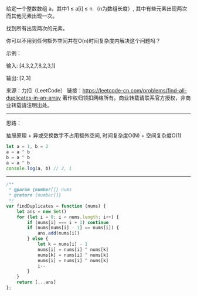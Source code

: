 给定一个整数数组 a，其中1 ≤ a[i] ≤ n （n为数组长度）, 其中有些元素出现两次而其他元素出现一次。

找到所有出现两次的元素。

你可以不用到任何额外空间并在O(n)时间复杂度内解决这个问题吗？

示例：

输入:
[4,3,2,7,8,2,3,1]

输出:
[2,3]

来源：力扣（LeetCode）
链接：https://leetcode-cn.com/problems/find-all-duplicates-in-an-array
著作权归领扣网络所有。商业转载请联系官方授权，非商业转载请注明出处。

---


思路：

抽屉原理 + 异或交换数字不占用额外空间, 时间复杂度O(N) + 空间复杂度O(1)

```javascript
let a = 1, b = 2
a = a ^ b
b = a ^ b
a = a ^ b
console.log(a, b) // 2, 1
```

---

```javascript
/**
 * @param {number[]} nums
 * @return {number[]}
 */
var findDuplicates = function (nums) {
    let ans = new Set()
    for (let i = 0; i < nums.length; i++) {
        if (nums[i] === i + 1) continue
        if (nums[nums[i] - 1] == nums[i]) {
            ans.add(nums[i])
        } else {
            let k = nums[i] - 1
            nums[i] = nums[i] ^ nums[k]
            nums[k] = nums[i] ^ nums[k]
            nums[i] = nums[i] ^ nums[k]
            i--
        }
    }
    return [...ans]
};
```
